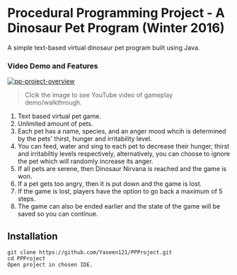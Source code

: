 # Procedural Programming Project - A Dinosaur Pet Program (Winter 2016)

A simple text-based virtual dinosaur pet program built using Java.

### Video Demo and Features

[![pp-project-overview](http://img.youtube.com/vi/0mgEkQaV-6s/0.jpg)](https://www.youtube.com/watch?v=0mgEkQaV-6s&feature=youtu.be "Object Procedural Programming Project - A Dinosaur Pet Game")
>Clcik the image to see YouTube video of gameplay demo/walkthrough. 

1. Text based virtual pet game.
2. Unlimited amount of pets.
3. Each pet has a name, species, and an anger mood whcih is determined by the pets' thirst, hunger and irritability level.
4. You can feed, water and sing to each pet to decrease their hunger, thirst and irritabiltiy levels respectively, alternatively, you can choose to ignore the pet which will randomly increase its anger. 
5. If all pets are serene, then Dinosaur Nirvana is reached and the game is won. 
6. If a pet gets too angry, then it is put down and the game is lost.
7. If the game is lost, players have the option to go back a maximum of 5 steps.
8. The game can also be ended earlier and the state of the game will be saved so you can continue. 


## Installation

```
git clone https://github.com/Yaseen121/PPProject.git
cd PPProject
Open project in chosen IDE.
```
